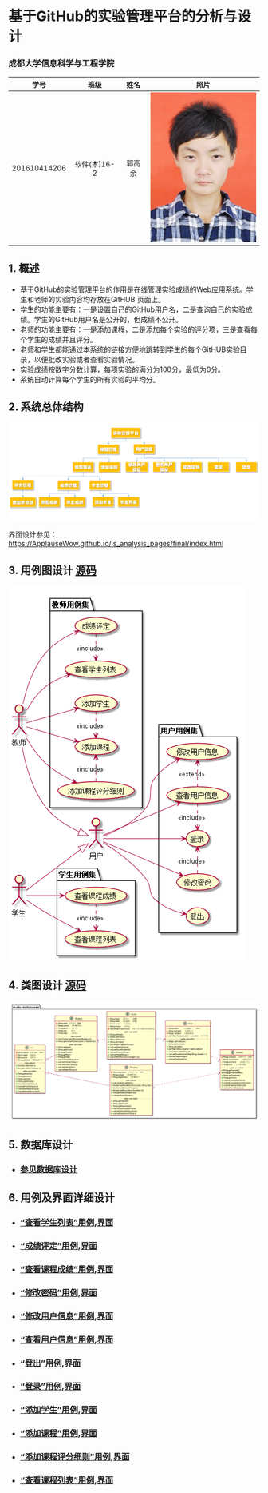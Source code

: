 
# 基于GitHub的实验管理平台的分析与设计

### 成都大学信息科学与工程学院

|学号|班级|姓名|照片|
|:-------:|:-------------: | :----------:|:---:|
|201610414206|软件(本)16-2|郭高余|![flow1](../myself.jpg)|

## 1. 概述
- 基于GitHub的实验管理平台的作用是在线管理实验成绩的Web应用系统。学生和老师的实验内容均存放在GitHUB
页面上。
- 学生的功能主要有：一是设置自己的GitHub用户名，二是查询自己的实验成绩。学生的GitHub用户名是公开的，但成绩不公开。
- 老师的功能主要有：一是添加课程，二是添加每个实验的评分项，三是查看每个学生的成绩并且评分。
- 老师和学生都能通过本系统的链接方便地跳转到学生的每个GitHUB实验目录，以便批改实验或者查看实验情况。
- 实验成绩按数字分数计算，每项实验的满分为100分，最低为0分。
- 系统自动计算每个学生的所有实验的平均分。
    
## 2. 系统总体结构
![](./structure.png)

界面设计参见：https://ApplauseWow.github.io/is_analysis_pages/final/index.html
    
## 3. 用例图设计 [源码](src/sysCase.puml)
![](./sysCase.png)

## 4. 类图设计 [源码](src/class.puml)
![](./class.png)

## 5. 数据库设计
- ### [参见数据库设计](./DataTables.md)

## 6. 用例及界面详细设计
- ### [“查看学生列表”用例](./case/showStuList.md),[界面](https://ApplauseWow.github.io/is_analysis_pages/final/index.html)
- ### [“成绩评定”用例](./case/giveScore.md),[界面](https://ApplauseWow.github.io/is_analysis_pages/final/score.html)
- ### [“查看课程成绩”用例](./case/showScores.md),[界面](https://ApplauseWow.github.io/is_analysis_pages/final/score.html)
- ### [“修改密码”用例](./case/modifyPwd.md),[界面](https://ApplauseWow.github.io/is_analysis_pages/final/modifyPwd.html)
- ### [“修改用户信息”用例](./case/modifySelfInfo.md),[界面](https://ApplauseWow.github.io/is_analysis_pages/final/selfInfo.html)
- ### [“查看用户信息”用例](./case/showSelfInfo.md),[界面](https://ApplauseWow.github.io/is_analysis_pages/final/selfInfo.html)
- ### [“登出”用例](./case/logout.md),[界面](https://ApplauseWow.github.io/is_analysis_pages/final/index.html)
- ### [“登录”用例](./case/login.md),[界面](https://ApplauseWow.github.io/is_analysis_pages/final/login.html)
- ### [“添加学生”用例](./case/addStudents.md),[界面](https://ApplauseWow.github.io/is_analysis_pages/final/addStudent.html)
- ### [“添加课程”用例](./case/addCourse.md),[界面](https://ApplauseWow.github.io/is_analysis_pages/final/addCourse.html)
- ### [“添加课程评分细则”用例](./case/addScoreItems),[界面](https://ApplauseWow.github.io/is_analysis_pages/final/addScoreItem.html)
- ### [“查看课程列表”用例](./case/showCourseList.md),[界面](https://ApplauseWow.github.io/is_analysis_pages/final/index.html)

